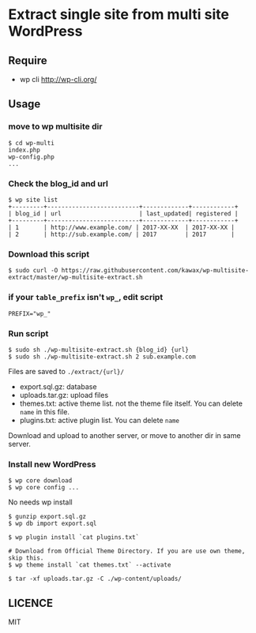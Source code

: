 # Extract single site from multi site WordPress

## Require
- wp cli http://wp-cli.org/

## Usage

### move to wp multisite dir
```
$ cd wp-multi
index.php
wp-config.php
...
```

### Check the blog_id and url
```
$ wp site list
+---------+--------------------------+-------------+------------+
| blog_id | url                      | last_updated| registered |
+---------+--------------------------+-------------+------------+
| 1       | http://www.example.com/ | 2017-XX-XX  | 2017-XX-XX |
| 2       | http://sub.example.com/ | 2017        | 2017       |
```

### Download this script
```
$ sudo curl -O https://raw.githubusercontent.com/kawax/wp-multisite-extract/master/wp-multisite-extract.sh
```

### if your `table_prefix` isn't `wp_`, edit script
```
PREFIX="wp_"
```

### Run script

```
$ sudo sh ./wp-multisite-extract.sh {blog_id} {url}
$ sudo sh ./wp-multisite-extract.sh 2 sub.example.com
```

Files are saved to `./extract/{url}/`

- export.sql.gz: database
- uploads.tar.gz: upload files
- themes.txt: active theme list. not the theme file itself. You can delete `name` in this file.
- plugins.txt: active plugin list. You can delete `name`


Download and upload to another server, or move to another dir in same server.

### Install new WordPress
```
$ wp core download
$ wp core config ...
```

No needs wp install

```
$ gunzip export.sql.gz
$ wp db import export.sql

$ wp plugin install `cat plugins.txt`
```

```
# Download from Official Theme Directory. If you are use own theme, skip this.
$ wp theme install `cat themes.txt` --activate

$ tar -xf uploads.tar.gz -C ./wp-content/uploads/
```

## LICENCE
MIT
